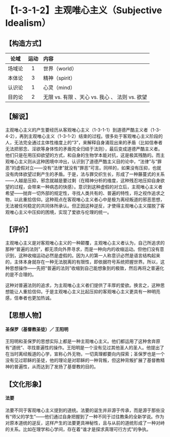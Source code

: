 # 【1-3-1-2】主观唯心主义（Subjective Idealism）

## 【构造方式】
| 论域 | 运动           | 内容 |
|:----:|:----------------:|:-----|
| 场域论   | 1|  世界（world）  |
| 本体论   | 3| 精神（spirit）   |
| 认识论   |1 |  心灵（mind）  |
| 目的论   | 2|  无限 vs. 有限 、天心 vs. 我心 、 法则 vs. 欲望  |

## 【解说】
主观唯心主义的产生要经历从客观唯心主义（1-3-1-1）到道德严酷主义者（1-3-4-2），再到主观唯心主义（1-3-1-2）结束的过程。很多处于客观唯心主义阶段的人，无法完全通过主体性维度上的“3”，来解释自身涌现出来的矛盾（比如信奉者无法把邪念、淫欲等身体性的矛盾完全归结于法则），最后变成道德严酷主义者。他们只是在用压抑欲望的方式，和自身的生物学本能对抗，这是极其残酷的。而主观唯心主义则从这种困境中冲出，认识到了道德严酷主义目的论中，“法律”与“罪恶”的虚假对立——没有“法律”就没有“罪恶”可言。同样的，如果没有压抑，也就没有肉体欲望过剩产生的矛盾。于是，法与罪交织生长，形成了一种藤蔓式的关系——人越是压抑，邪念就越是要过剩（在精神分析的维度，这种残忍地压抑自身欲望的过程，会带来一种病态的快感）。意识到这种虚假的对立后，主观唯心主义者希望——抛弃一切外部的规定性，寻找人类共有的、普遍的特性，将之视作追求之物，以此重拾信仰。这种观点在客观唯心主义者心中是极为离经叛道的邪恶思想，无法被任何稳定的共同体所承认。但正因这种逆反，才使得主观唯心主义摆脱了客观唯心主义中压抑的困境，实现了爱欲与伦理的统一。
## 【评价】
主观唯心主义是对客观唯心主义的一种颠覆，主观唯心主义者认为，自己所追求的那种“普遍的法则”，都无须向外界寻求，而是一种向内的收缩运动。但他们没有意识到，这种收缩运动必然是虚假的。因为人的第一人称意识必然是语言结构起来的，主体本身就存在一种无法脱离的有限性，即依据符号系统把握世界。所以，这种思想操作——先把“普遍的法则”收缩到自己能想象到的极致，然后再将之普遍化的是不合理的。

这种对普遍法则的追求，为主观唯心主义者们提供了丰厚的爱欲。换言之，这种思想能让人重拾信仰。于是主观唯心主义比起压抑的客观唯心主义更具有一种明亮感，信奉者也更加热诚。
## 【思想人物】
#### 圣保罗（基督教圣徒）／ 王阳明
王阳明和圣保罗的思想实际上都是一种主观唯心主义。他们都运用了这种舍弃原有“道统”、寻找普遍性的操作。王阳明是一个没有见过其他圣人的圣人。他提出了在当时离经叛道的心学，宣称心外无物，一切真理都要向内探索；圣保罗也是一个没有见过耶稣的圣徒，他的理论是对耶稣的一种背叛，但这种背叛扩展了基督教精神的普遍性，从而达到了发扬了基督教的目的。

## 【文化形象】
#### 法要
法要不同于客观唯心主义提到的道统。法要的诞生并非源于传承，而是源于那些没有“师父的学生”——他们通过自身把握到了一种不同于过往教条的全新学说。作为对原本道统的逆反，这样产生的法要更具神秘性，且与从前的道统形成了一种对峙的关系。比如在理学和心学间，存在着“谁才是探求真理可行方式”的争执。
